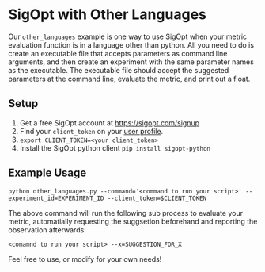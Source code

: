 # SigOpt with Other Languages
Our `other_languages` example is one way to use SigOpt when your metric evaluation function is in a language other than python. All you need to do is create an executable file that accepts parameters as command line arguments, and then create an experiment with the same parameter names as the executable. The executable file should accept the suggested parameters at the command line, evaluate the metric, and print out a float.

## Setup
1. Get a free SigOpt account at https://sigopt.com/signup
2. Find your `client_token` on your [user profile](https://sigopt.com/user/profile).
3. `export CLIENT_TOKEN=<your client_token>`
4. Install the SigOpt python client `pip install sigopt-python`

## Example Usage
```
python other_languages.py --command='<command to run your script>' --experiment_id=EXPERIMENT_ID --client_token=$CLIENT_TOKEN
```
The above command will run the following sub process to evaluate your metric, automatially requesting the suggsetion beforehand and reporting the observation afterwards:
```
<comamnd to run your script> --x=SUGGESTION_FOR_X
```

Feel free to use, or modify for your own needs!



